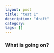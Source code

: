 ```yaml
---
layout: post
title: "test 1"
description: "draft"
category: 
tags: []
---
```


### What is going on?